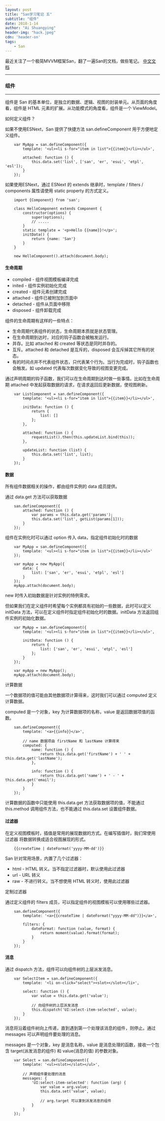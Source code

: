 ```yaml
---
layout: post
title: "San学习笔记 五"
subtitle: "组件"
date: 2018-1-14
author: "Ai Shuangying"
header-img: "hack.jpeg"
cdn: 'header-on'
tags: 
    - San
---
```



最近关注了一个极简MVVM框架San，翻了一遍San的文档，做些笔记。
[中文文档](https://ecomfe.github.io/san/tutorial/start/)

----------

### 组件
-------------

组件是 San 的基本单位，是独立的数据、逻辑、视图的封装单元。从页面的角度看，组件是 HTML 元素的扩展。从功能模式的角度看，组件是一个 ViewModel。

如何定义组件？

如果不使用ESNext，San 提供了快捷方法 san.defineComponent 用于方便地定义组件。

```
    var MyApp = san.defineComponent({
	    template: '<ul><li s-for="item in list">{{item}}</li></ul>',

	    attached: function () {
	        this.data.set('list', ['san', 'er', 'esui', 'etpl', 'esl']);
	    }
	});
```

如果使用ESNext，通过 ESNext 的 extends 继承时，template / filters / components 属性请使用 static property 的方式定义。

```
    import {Component} from 'san';

	class HelloComponent extends Component {
	    constructor(options) {
	        super(options);
	        // .....
	    }
	    static template = '<p>Hello {{name}}!</p>';
	    initData() {
	        return {name: 'San'}
	    }
	}

	new HelloComponent().attach(document.body);
```


#### 生命周期

* compiled  - 组件视图模板编译完成
* inited    - 组件实例初始化完成
* created   - 组件元素创建完成
* attached  - 组件已被附加到页面中
* detached  - 组件从页面中移除
* disposed  - 组件卸载完成

组件的生命周期有这样的一些特点：

* 生命周期代表组件的状态，生命周期本质就是状态管理。
* 在生命周期到达时，对应的钩子函数会被触发运行。
* 并存。比如 attached 和 created 等状态是同时并存的。
* 互斥。attached 和 detached 是互斥的，disposed 会互斥掉其它所有的状态。
* 有的时间点并不代表组件状态，只代表某个行为。当行为完成时，钩子函数也会触发。如 updated 代表每次数据变化导致的视图变更完成。


通过声明周期的钩子函数，我们可以在生命周期到达时做一些事情。比如在生命周期 attached 中发起获取数据的请求，在请求返回后更新数据，使视图刷新。

```
    var ListComponent = san.defineComponent({
	    template: '<ul><li s-for="item in list">{{item}}</li></ul>',

	    initData: function () {
	        return {
	            list: []
	        };
	    },

	    attached: function () {
	        requestList().then(this.updateList.bind(this));
	    },

	    updateList: function (list) {
	        this.data.set('list', list);
	    }
	});
```

#### 数据

所有组件数据相关的操作，都由组件实例的 data 成员提供。

通过 data.get 方法可以获取数据

```
    san.defineComponent({
	    attached: function () {
	        var params = this.data.get('params');
	        this.data.set('list', getList(params[1]));
	    }
	});
```

组件在实例化时可以通过 option 传入 data，指定组件初始化时的数据

```
    var MyApp = san.defineComponent({
	    template: '<ul><li s-for="item in list">{{item}}</li></ul>'
	});

	var myApp = new MyApp({
	    data: {
	        list: ['san', 'er', 'esui', 'etpl', 'esl']
	    }
	});
	myApp.attach(document.body);
```

new 时传入初始数据是针对实例的特例需求。

但如果我们在定义组件时希望每个实例都具有初始的一些数据，此时可以定义 initData 方法，可以在定义组件时指定组件初始化时的数据。initData 方法返回组件实例的初始化数据。

```
	var MyApp = san.defineComponent({
	    template: '<ul><li s-for="item in list">{{item}}</li></ul>',

	    initData: function () {
	        return {
	            list: ['san', 'er', 'esui', 'etpl', 'esl']
	        };
	    }
	});

	var myApp = new MyApp();
	myApp.attach(document.body);
```

计算数据

一个数据项的值可能由其他数据项计算得来，这时我们可以通过 computed 定义计算数据。 

computed 是一个对象，key 为计算数据项的名称，value 是返回数据项值的函数。

```
	san.defineComponent({
	    template: '<a>{{info}}</a>',

	    // name 数据项由 firstName 和 lastName 计算得来
	    computed: {
	        name: function () {
	            return this.data.get('firstName') + ' ' + this.data.get('lastName');
	        },

	        info: function () {
	            return this.data.get('name') + ' - ' + this.data.get('email');
	        }
	    }
	});
```

计算数据的函数中只能使用 this.data.get 方法获取数据项的值，不能通过 this.method 调用组件方法，也不能通过 this.data.set 设置组件数据。


#### 过滤器

在定义视图模板时，插值是常用的展现数据的方式。在编写插值时，我们常使用 过滤器 将数据转换成适合视图展现的形式。

```
    {{createTime | dateFormat('yyyy-MM-dd')}}
```

San 针对常用场景，内置了几个过滤器：

* html - HTML 转义。当不指定过滤器时，默认使用此过滤器
* url - URL 转义
* raw - 不进行转义。当不想使用 HTML 转义时，使用此过滤器

定制过滤器

通过定义组件的 filters 成员，可以指定组件的视图模板可以使用哪些过滤器。

```
	san.defineComponent({
	    template: '<a>{{createTime | dateFormat("yyyy-MM-dd")}}</a>',

	    filters: {
	        dateFormat: function (value, format) {
	            return moment(value).format(format);
	        }
	    }
	});
```

#### 消息

通过 dispatch 方法，组件可以向组件树的上层派发消息。

```
    var SelectItem = san.defineComponent({
	    template: '<li on-click="select"><slot></slot></li>',

	    select: function () {
	        var value = this.data.get('value');

	        // 向组件树的上层派发消息
	        this.dispatch('UI:select-item-selected', value);
	    }
	});
```

消息将沿着组件树向上传递，直到遇到第一个处理该消息的组件，则停止。通过 messages 可以声明组件要处理的消息。

messages 是一个对象，key 是消息名称，value 是消息处理的函数，接收一个包含 target(派发消息的组件) 和 value(消息的值) 的参数对象。

```
	var Select = san.defineComponent({
	    template: '<ul><slot></slot></ul>',

	    // 声明组件要处理的消息
	    messages: {
	        'UI:select-item-selected': function (arg) {
	            var value = arg.value;
	            this.data.set('value', value);

	            // arg.target 可以拿到派发消息的组件
	        }
	    }
	});
```

